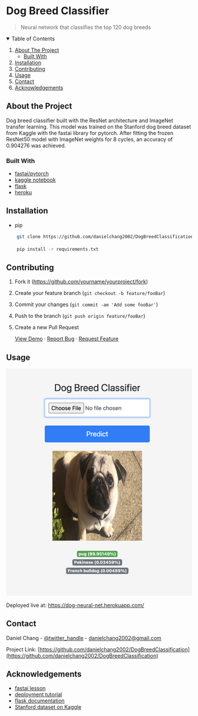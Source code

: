 # Dog Breed Classifier
> Neural network that classifies the top 120 dog breeds 

<!-- TABLE OF CONTENTS -->
<details open="open">
  <summary>Table of Contents</summary>
  <ol>
    <li>
      <a href="#about-the-project">About The Project</a>
      <ul>
        <li><a href="#built-with">Built With</a></li>
      </ul>
    </li>
        <li><a href="#installation">Installation</a></li>
      </ul>
    </li>
    <li><a href="#contributing">Contributing</a></li>
    <li><a href="#usage">Usage</a></li>
    <li><a href="#contact">Contact</a></li>
    <li><a href="#acknowledgements">Acknowledgements</a></li>
  </ol>
</details>

## About the Project

Dog breed classifier built with the ResNet architecture and ImageNet transfer learning. This model was trained on the Stanford dog breed dataset from Kaggle with the fastai library for pytorch. After fitting the frozen ResNet50 model with ImageNet weights for 8 cycles, an accuracy of 0.904276 was achieved.

### Built With

* [fastai/pytorch](https://docs.fast.ai/)
* [kaggle notebook](https://www.kaggle.com/danielchang2002/dog-breed-classification)
* [flask](https://flask.palletsprojects.com/en/1.1.x/)
* [heroku](heroku.com)

## Installation

* pip

```sh
    git clone https://github.com/danielchang2002/DogBreedClassification.git

    pip install -r requirements.txt
```

## Contributing

1. Fork it (<https://github.com/yourname/yourproject/fork>)
2. Create your feature branch (`git checkout -b feature/fooBar`)
3. Commit your changes (`git commit -am 'Add some fooBar'`)
4. Push to the branch (`git push origin feature/fooBar`)
5. Create a new Pull Request



    <a href="https://dog-neural-net.herokuapp.com/">View Demo</a>
    ·
    <a href="https://github.com/danielchang2002/DogBreedClassification/issues">Report Bug</a>
    ·
    <a href="https://github.com/danielchang2002/DogBreedClassification/issues">Request Feature</a>
  </p>
</p>


## Usage

![screenshot of demo](screenshot.png?raw=true "Demo Screenshot")


Deployed live at: 
https://dog-neural-net.herokuapp.com/


## Contact

Daniel Chang - [@twitter_handle](https://twitter.com/danielchang2002) - danielchang2002@gmail.com

Project Link: [https://github.com/danielchang2002/DogBreedClassification](https://github.com/danielchang2002/DogBreedClassification)



<!-- ACKNOWLEDGEMENTS -->
## Acknowledgements

* [fastai lesson](https://github.com/fastai/fastbook/blob/master/01_intro.ipynb)
* [deployment tutorial](https://www.youtube.com/watch?v=BUh76-xD5qU&t=2259s&ab_channel=AbhishekThakur)
* [flask documentation](https://flask.palletsprojects.com/en/1.1.x/)
* [Stanford dataset on Kaggle](https://www.kaggle.com/jessicali9530/stanford-dogs-dataset)







